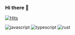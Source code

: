### Hi there 👋

[![Hits](https://hits.seeyoufarm.com/api/count/incr/badge.svg?url=https%3A%2F%2Fgithub.com%2Fseeyoujeong%2Fhit-counter&count_bg=%23B8B8B8&title_bg=%23555555&icon=&icon_color=%23515151&title=hits&edge_flat=true)](https://hits.seeyoufarm.com)

![javascript](https://img.shields.io/badge/JavaScript-323330?style=for-the-badge&logo=javascript&logoColor=F7DF1E)
![typescript](https://img.shields.io/badge/TypeScript-3178C6?style=for-the-badge&logo=typescript&logoColor=white)
![rust](https://img.shields.io/badge/Rust-323330?style=for-the-badge&logo=rust&logoColor=white)

<!--![react](https://img.shields.io/badge/React-20232A?style=for-the-badge&logo=react&logoColor=61DAFB)-->
<!--![vue](https://img.shields.io/badge/Vue.js-35495E?style=for-the-badge&logo=vuedotjs&logoColor=4FC08D)-->
<!--![next](https://img.shields.io/badge/Next-000000?style=for-the-badge&logo=nextdotjs&logoColor=FFFFFF)-->

<!--![html](https://img.shields.io/badge/HTML5-E34F26?style=for-the-badge&logo=html5&logoColor=white)-->
<!--![css](https://img.shields.io/badge/CSS3-1572B6?style=for-the-badge&logo=css3&logoColor=white)-->
<!--![sass](https://img.shields.io/badge/SASS-CC6699?style=for-the-badge&logo=sass&logoColor=white)-->

